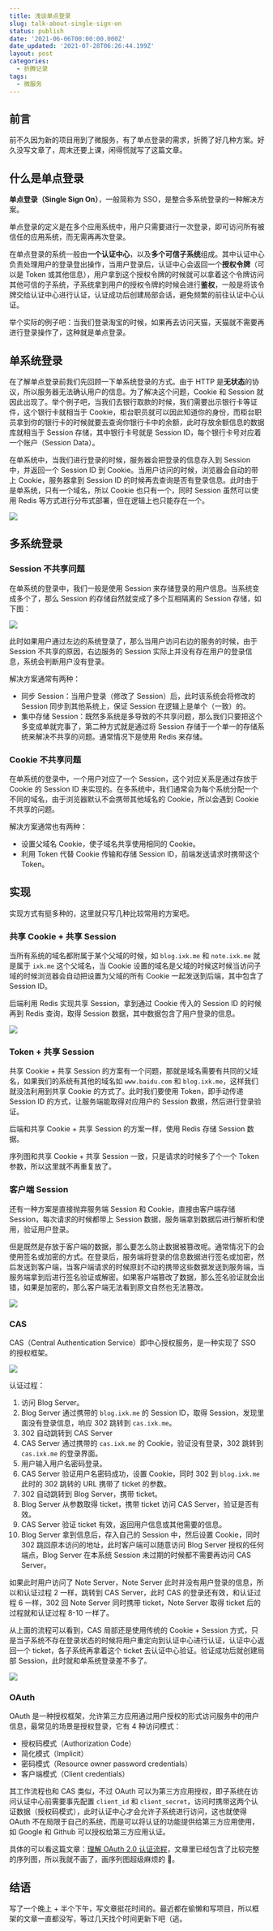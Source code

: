```yaml
---
title: 浅谈单点登录
slug: talk-about-single-sign-on
status: publish
date: '2021-06-06T00:00:00.000Z'
date_updated: '2021-07-28T06:26:44.199Z'
layout: post
categories:
  - 折腾记录
tags:
  - 微服务
---
```

## 前言

前不久因为新的项目用到了微服务，有了单点登录的需求，折腾了好几种方案。好久没写文章了，周末还要上课，闲得慌就写了这篇文章。

## 什么是单点登录

**单点登录（Single Sign On）**，一般简称为 SSO，是整合多系统登录的一种解决方案。

单点登录的定义是在多个应用系统中，用户只需要进行一次登录，即可访问所有被信任的应用系统，而无需再再次登录。

在单点登录的系统一般由**一个认证中心**，以及**多个可信子系统**组成。其中认证中心负责处理用户的登录登出操作，当用户登录后，认证中心会返回一个**授权令牌**（可以是 Token 或其他信息），用户拿到这个授权令牌的时候就可以拿着这个令牌访问其他可信的子系统，子系统拿到用户的授权令牌的时候会进行**鉴权**，一般是将该令牌交给认证中心进行认证，认证成功后创建局部会话，避免频繁的前往认证中心认证。

举个实际的例子吧：当我们登录淘宝的时候，如果再去访问天猫，天猫就不需要再进行登录操作了，这种就是单点登录。

## 单系统登录

在了解单点登录前我们先回顾一下单系统登录的方式。由于 HTTP 是**无状态**的协议，所以服务器无法确认用户的信息。为了解决这个问题，Cookie 和 Session 就因此出现了。举个例子吧，当我们去银行取款的时候，我们需要出示银行卡等证件，这个银行卡就相当于 Cookie，柜台职员就可以因此知道你的身份，而柜台职员拿到你的银行卡的时候就要去查询你银行卡中的余额，此时存放余额信息的数据库就相当于 Session 存储，其中银行卡号就是 Session ID，每个银行卡号对应着一个账户（Session Data）。

在单系统中，当我们进行登录的时候，服务器会把登录的信息存入到 Session 中，并返回一个 Session ID 到 Cookie。当用户访问的时候，浏览器会自动的带上 Cookie，服务器拿到 Session ID 的时候再去查询是否有登录信息。此时由于是单系统，只有一个域名，所以 Cookie 也只有一个，同时 Session 虽然可以使用 Redis 等方式进行分布式部署，但在逻辑上也只能存在一个。

![](1fc90739-d6bb-4796-940c-da87eb2e24a7.jpg)

## 多系统登录

### Session 不共享问题

在单系统的登录中，我们一般是使用 Session 来存储登录的用户信息。当系统变成多个了，那么 Session 的存储自然就变成了多个互相隔离的 Session 存储，如下图：

![](6f546af3-2340-4291-9124-155f9a8d6cf0.jpg)

此时如果用户通过左边的系统登录了，那么当用户访问右边的服务的时候，由于 Session 不共享的原因，右边服务的 Session 实际上并没有存在用户的登录信息，系统会判断用户没有登录。

解决方案通常有两种：

- 同步 Session：当用户登录（修改了 Session）后，此时该系统会将修改的 Session 同步到其他系统上，保证 Session 在逻辑上是单个（一致）的。
- 集中存储 Session：既然多系统是多导致的不共享问题，那么我们只要把这个多变成单就完事了，第二种方式就是通过将 Session 存储于一个单一的存储系统来解决不共享的问题。通常情况下是使用 Redis 来存储。

### Cookie 不共享问题

在单系统的登录中，一个用户对应了一个 Session，这个对应关系是通过存放于 Cookie 的 Session ID 来实现的。在多系统中，我们通常会为每个系统分配一个不同的域名，由于浏览器默认不会携带其他域名的 Cookie，所以会遇到 Cookie 不共享的问题。

解决方案通常也有两种：

- 设置父域名 Cookie，使子域名共享使用相同的 Cookie。
- 利用 Token 代替 Cookie 传输和存储 Session ID，前端发送请求时携带这个 Token。

## 实现

实现方式有挺多种的，这里就只写几种比较常用的方案吧。

### 共享 Cookie + 共享 Session

当所有系统的域名都附属于某个父域的时候，如 `blog.ixk.me` 和 `note.ixk.me` 就是属于 `ixk.me` 这个父域名，当 Cookie 设置的域名是父域的时候这时候当访问子域的时候浏览器会自动把设置为父域的所有 Cookie 一起发送到后端，其中包含了 Session ID。

后端利用 Redis 实现共享 Session，拿到通过 Cookie 传入的 Session ID 的时候再到 Redis 查询，取得 Session 数据，其中数据包含了用户登录的信息。

![](e8c7bd9a-8e17-4492-88fb-6908e89cc015.jpg)

### Token + 共享 Session

共享 Cookie + 共享 Session 的方案有一个问题，那就是域名需要有共同的父域名，如果我们的系统有其他的域名如 `www.baidu.com` 和 `blog.ixk.me`，这样我们就没法利用到共享 Cookie 的方式了。此时我们要使用 Token，即手动传递 Session ID 的方式，让服务端能取得对应用户的 Session 数据，然后进行登录验证。

后端和共享 Cookie + 共享 Session 的方案一样，使用 Redis 存储 Session 数据。

序列图和共享 Cookie + 共享 Session 一致，只是请求的时候多了个一个 Token 参数，所以这里就不再重复放了。

### 客户端 Session

还有一种方案是直接抛弃服务端 Session 和 Cookie，直接由客户端存储 Session，每次请求的时候都带上 Session 数据，服务端拿到数据后进行解析和使用，验证用户登录。

但是既然是存放于客户端的数据，那么要怎么防止数据被篡改呢。通常情况下的会使用签名或加密的方式。在登录后，服务端将登录的信息数据进行签名或加密，然后发送到客户端，当客户端请求的时候原封不动的携带这些数据发送到服务端，当服务端拿到后进行签名验证或解密。如果客户端篡改了数据，那么签名验证就会出错，如果是加密的，那么客户端无法看到原文自然也无法篡改。

![](9aebc89e-45ee-4a2e-8373-2dbb94674eef.jpg)

### CAS

CAS（Central Authentication Service）即中心授权服务，是一种实现了 SSO 的授权框架。

![](e959a09f-1ba0-44a7-aba8-b528150cefa8.jpg)

认证过程：

1. 访问 Blog Server。
2. Blog Server 通过携带的 `blog.ixk.me` 的 Session ID，取得 Session，发现里面没有登录信息，响应 302 跳转到 `cas.ixk.me`。
3. 302 自动跳转到 CAS Server
4. CAS Server 通过携带的 `cas.ixk.me` 的 Cookie，验证没有登录，302 跳转到 `cas.ixk.me` 的登录界面。
5. 用户输入用户名密码登录。
6. CAS Server 验证用户名密码成功，设置 Cookie，同时 302 到 `blog.ixk.me` 此时的 302 跳转的 URL 携带了 ticket 的参数。
7. 302 自动跳转到 Blog Server，携带 ticket。
8. Blog Server 从参数取得 ticket，携带 ticket 访问 CAS Server，验证是否有效。
9. CAS Server 验证 ticket 有效，返回用户信息或其他需要的信息。
10. Blog Server 拿到信息后，存入自己的 Session 中，然后设置 Cookie，同时 302 跳回原本访问的地址，此时客户端可以随意访问 Blog Server 授权的任何端点，Blog Server 在本系统 Session 未过期的时候都不需要再访问 CAS Server。

如果此时用户访问了 Note Server，Note Server 此时并没有用户登录的信息，所以和认证过程 2 一样，跳转到 CAS Server，此时 CAS 的登录还有效，和认证过程 6 一样，302 回 Note Server 同时携带 ticket，Note Server 取得 ticket 后的过程就和认证过程 8-10 一样了。

从上面的流程可以看到，CAS 局部还是使用传统的 Cookie + Session 方式，只是当子系统不存在登录状态的时候将用户重定向到认证中心进行认证，认证中心返回一个 ticket，各子系统再拿着这个 ticket 去认证中心验证。验证成功后就创建局部 Session，此时就和单系统登录差不多了。

![](cd9e6e5f-52fa-4307-b9d9-bc062e0f7ec4.jpg)

### OAuth

OAuth 是一种授权框架，允许第三方应用通过用户授权的形式访问服务中的用户信息，最常见的场景是授权登录，它有 4 种访问模式：

- 授权码模式（Authorization Code）
- 简化模式（Implicit）
- 密码模式（Resource owner password credentials）
- 客户端模式（Client credentials）

其工作流程也和 CAS 类似，不过 OAuth 可以为第三方应用授权，即子系统在访问认证中心前需要事先配置 `client_id` 和 `client_secret`，访问时携带这两个认证数据（授权码模式），此时认证中心才会允许子系统进行访问，这也就使得 OAuth 不在局限于自己的系统，而是可以将认证的功能提供给第三方应用使用，如 Google 和 Github 可以授权给第三方应用认证。

具体的可以看这篇文章：[理解 OAuth 2.0 认证流程](https://lotabout.me/2020/OAuth-2-workflow/)，文章里已经包含了比较完整的序列图，所以我就不画了，画序列图超级麻烦的 🤣。

## 结语

写了一个晚上 + 半个下午，写文章挺花时间的。最近都在偷懒和写项目，所以框架的文章一直都没写，等过几天找个时间更新下吧（逃。
